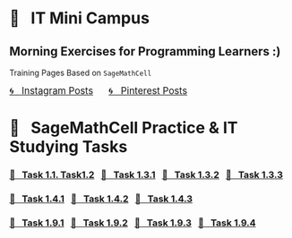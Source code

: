 # &#x1F4D1; &nbsp; IT Mini Campus 
## Morning Exercises for Programming Learners :)

Training Pages Based on `SageMathCell`

<a href="https://www.instagram.com/olga.belitskaya/" style="font-size:120%;">&#x1F300; &nbsp; Instagram Posts</a> &nbsp; &nbsp; &nbsp; <a href="https://www.pinterest.ru/olga_belitskaya/code-style/" style="font-size:120%;">&#x1F300; &nbsp; Pinterest Posts</a>

# &#x1F4D1; &nbsp; SageMathCell Practice & IT Studying Tasks

### [&#x1F4D3; &nbsp; Task 1.1. Task1.2](https://olgabelitskaya.github.io/it_mini_campus/Task_1_1_Task_1_2.html) &nbsp; [&#x1F4D3; &nbsp; Task 1.3.1](https://olgabelitskaya.github.io/it_mini_campus/Task_1_3_1.html) &nbsp; [&#x1F4D3; &nbsp; Task 1.3.2](https://olgabelitskaya.github.io/it_mini_campus/Task_1_3_2.html) &nbsp; [&#x1F4D3; &nbsp; Task 1.3.3](https://olgabelitskaya.github.io/it_mini_campus/Task_1_3_3.html)

### [&#x1F4D3; &nbsp; Task 1.4.1](https://olgabelitskaya.github.io/it_mini_campus/Task_1_4_1.html) &nbsp; [&#x1F4D3; &nbsp; Task 1.4.2](https://olgabelitskaya.github.io/it_mini_campus/Task_1_4_2.html) &nbsp; [&#x1F4D3; &nbsp; Task 1.4.3](https://olgabelitskaya.github.io/it_mini_campus/Task_1_4_3.html)

### [&#x1F4D3; &nbsp; Task 1.9.1](https://olgabelitskaya.github.io/it_mini_campus/Task_1_9_1.html) &nbsp; [&#x1F4D3; &nbsp; Task 1.9.2](https://olgabelitskaya.github.io/it_mini_campus/Task_1_9_2.html) &nbsp; [&#x1F4D3; &nbsp; Task 1.9.3](https://olgabelitskaya.github.io/it_mini_campus/Task_1_9_3.html) &nbsp; [&#x1F4D3; &nbsp; Task 1.9.4](https://olgabelitskaya.github.io/it_mini_campus/Task_1_9_4.html)